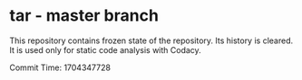 # tar - master branch

This repository contains frozen state of the repository.
Its history is cleared. It is used only for static code
analysis with Codacy.

Commit Time: 1704347728